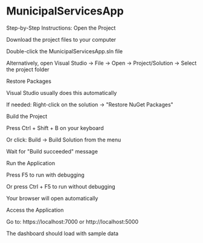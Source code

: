 # MunicipalServicesApp
Step-by-Step Instructions:
Open the Project

Download the project files to your computer

Double-click the MunicipalServicesApp.sln file

Alternatively, open Visual Studio → File → Open → Project/Solution → Select the project folder

Restore Packages

Visual Studio usually does this automatically

If needed: Right-click on the solution → "Restore NuGet Packages"

Build the Project

Press Ctrl + Shift + B on your keyboard

Or click: Build → Build Solution from the menu

Wait for "Build succeeded" message

Run the Application

Press F5 to run with debugging

Or press Ctrl + F5 to run without debugging

Your browser will open automatically

Access the Application

Go to: https://localhost:7000 or http://localhost:5000

The dashboard should load with sample data

